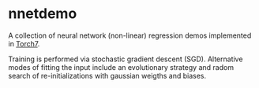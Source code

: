 nnetdemo
========

A collection of neural network (non-linear) regression demos implemented in [Torch7](http://www.torch.ch).

Training is performed via stochastic gradient descent (SGD). Alternative modes of fitting the input include an evolutionary strategy and radom search of re-initializations with gaussian weigths and biases.
